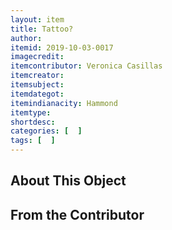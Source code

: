 ```yaml
---
layout: item
title: Tattoo?
author: 
itemid: 2019-10-03-0017
imagecredit: 
itemcontributor: Veronica Casillas
itemcreator: 
itemsubject: 
itemdategot: 
itemindianacity: Hammond
itemtype: 
shortdesc: 
categories: [  ]
tags: [  ]
---
```

## About This Object


## From the Contributor
